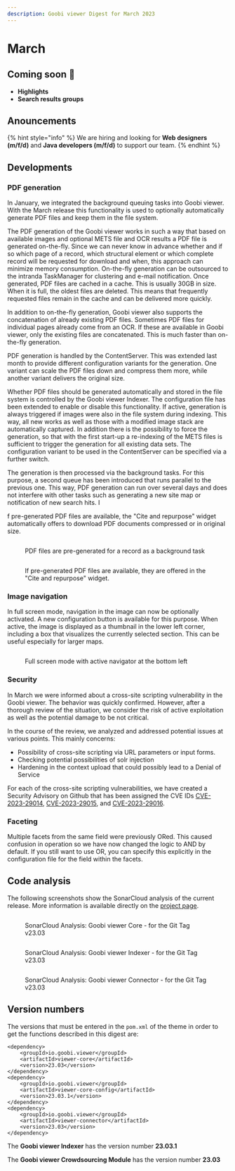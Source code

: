 ```yaml
---
description: Goobi viewer Digest for March 2023
---
```


# March

## Coming soon :rocket:&#x20;

* **Highlights**
* **Search results groups**

## Anouncements

{% hint style="info" %}
We are hiring and looking for **Web designers (m/f/d)** and **Java developers (m/f/d)** to support our team.
{% endhint %}

## Developments

### PDF generation

In January, we integrated the background queuing tasks into Goobi viewer. With the March release this functionality is used to optionally automatically generate PDF files and keep them in the file system.&#x20;

The PDF generation of the Goobi viewer works in such a way that based on available images and optional METS file and OCR results a PDF file is generated on-the-fly. Since we can never know in advance whether and if so which page of a record, which structural element or which complete record will be requested for download and when, this approach can minimize memory consumption. On-the-fly generation can be outsourced to the intranda TaskManager for clustering and e-mail notification. Once generated, PDF files are cached in a cache. This is usually 30GB in size. When it is full, the oldest files are deleted. This means that frequently requested files remain in the cache and can be delivered more quickly.&#x20;

In addition to on-the-fly generation, Goobi viewer also supports the concatenation of already existing PDF files. Sometimes PDF files for individual pages already come from an OCR. If these are available in Goobi viewer, only the existing files are concatenated. This is much faster than on-the-fly generation.&#x20;

PDF generation is handled by the ContentServer. This was extended last month to provide different configuration variants for the generation. One variant can scale the PDF files down and compress them more, while another variant delivers the original size.&#x20;

Whether PDF files should be generated automatically and stored in the file system is controlled by the Goobi viewer Indexer. The configuration file has been extended to enable or disable this functionality. If active, generation is always triggered if images were also in the file system during indexing. This way, all new works as well as those with a modified image stack are automatically captured. In addition there is the possibility to force the generation, so that with the first start-up a re-indexing of the METS files is sufficient to trigger the generation for all existing data sets. The configuration variant to be used in the ContentServer can be specified via a further switch.&#x20;

The generation is then processed via the background tasks. For this purpose, a second queue has been introduced that runs parallel to the previous one. This way, PDF generation can run over several days and does not interfere with other tasks such as generating a new site map or notification of new search hits. I

f pre-generated PDF files are available, the "Cite and repurpose" widget automatically offers to download PDF documents compressed or in original size.

<figure><img src="../.gitbook/assets/23.03_EN_prerender-pdf.png" alt=""><figcaption><p>PDF files are pre-generated for a record as a background task</p></figcaption></figure>

<figure><img src="../.gitbook/assets/23.03_EN_pdf-variants-frontend (1).png" alt=""><figcaption><p>If pre-generated PDF files are available, they are offered in the "Cite and repurpose" widget.</p></figcaption></figure>

### Image navigation

&#x20;In full screen mode, navigation in the image can now be optionally activated. A new configuration button is available for this purpose. When active, the image is displayed as a thumbnail in the lower left corner, including a box that visualizes the currently selected section. This can be useful especially for larger maps.

<figure><img src="../.gitbook/assets/23.03_EN_fullscreen-image-navigator.png" alt=""><figcaption><p>Full screen mode with active navigator at the bottom left</p></figcaption></figure>

### Security

In March we were informed about a cross-site scripting vulnerability in the Goobi viewer. The behavior was quickly confirmed. However, after a thorough review of the situation, we consider the risk of active exploitation as well as the potential damage to be not critical.

In the course of the review, we analyzed and addressed potential issues at various points. This mainly concerns:&#x20;

* Possibility of cross-site scripting via URL parameters or input forms.&#x20;
* Checking potential possibilities of solr injection&#x20;
* Hardening in the context upload that could possibly lead to a Denial of Service

For each of the cross-site scripting vulnerabilities, we have created a Security Advisory on Github that has been assigned the CVE IDs [CVE-2023-29014](https://github.com/intranda/goobi-viewer-core/security/advisories/GHSA-7v7g-9vx6-vcg2), [CVE-2023-29015](https://github.com/intranda/goobi-viewer-core/security/advisories/GHSA-622w-995c-3c3h), and [CVE-2023-29016](https://github.com/intranda/goobi-viewer-core/security/advisories/GHSA-2r9r-8fcg-m38g).

### Faceting&#x20;

Multiple facets from the same field were previously ORed. This caused confusion in operation so we have now changed the logic to AND by default. If you still want to use OR, you can specify this explicitly in the configuration file for the field within the facets.

## Code analysis

The following screenshots show the SonarCloud analysis of the current release. More information is available directly on the [project page](https://sonarcloud.io/organizations/intranda/projects).

<figure><img src="../.gitbook/assets/23.03_sonar-core.png" alt=""><figcaption><p>SonarCloud Analysis: Goobi viewer Core - for the Git Tag v23.03</p></figcaption></figure>

<figure><img src="../.gitbook/assets/23.03_sonar-indexer.png" alt=""><figcaption><p>SonarCloud Analysis: Goobi viewer Indexer - for the Git Tag v23.03</p></figcaption></figure>

<figure><img src="../.gitbook/assets/23.03_sonar-connector.png" alt=""><figcaption><p>SonarCloud Analysis: Goobi viewer Connector - for the Git Tag v23.03</p></figcaption></figure>

## Version numbers&#x20;

The versions that must be entered in the `pom.xml` of the theme in order to get the functions described in this digest are:

```markup
<dependency>
    <groupId>io.goobi.viewer</groupId>
    <artifactId>viewer-core</artifactId>
    <version>23.03</version>
</dependency>
<dependency>
    <groupId>io.goobi.viewer</groupId>
    <artifactId>viewer-core-config</artifactId>
    <version>23.03.1</version>
</dependency>
<dependency>
    <groupId>io.goobi.viewer</groupId>
    <artifactId>viewer-connector</artifactId>
    <version>23.03</version>
</dependency>
```

The **Goobi viewer Indexer** has the version number **23.03.1**

The **Goobi viewer Crowdsourcing Module** has the version number **23.03**

